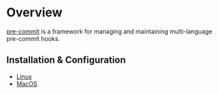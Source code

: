 # Overview
[pre-commit](https://pre-commit.com/) is a framework for managing and maintaining multi-language pre-commit hooks.

## Installation & Configuration
- [Linux](LINUX.md)
- [MacOS](MACOS.md)

